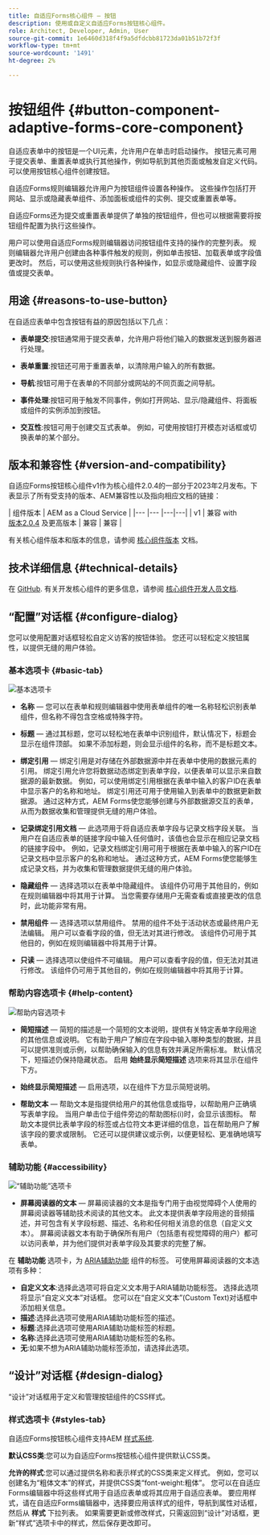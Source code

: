 ```yaml
---
title: 自适应Forms核心组件 — 按钮
description: 使用或自定义自适应Forms按钮核心组件。
role: Architect, Developer, Admin, User
source-git-commit: 1e6460d318f4f9a5dfdcbb81723da01b51b72f3f
workflow-type: tm+mt
source-wordcount: '1491'
ht-degree: 2%

---
```



# 按钮组件 {#button-component-adaptive-forms-core-component}

自适应表单中的按钮是一个UI元素，允许用户在单击时启动操作。 按钮元素可用于提交表单、重置表单或执行其他操作，例如导航到其他页面或触发自定义代码。 可以使用按钮核心组件创建按钮。

自适应Forms规则编辑器允许用户为按钮组件设置各种操作。 这些操作包括打开网站、显示或隐藏表单组件、添加面板或组件的实例、提交或重置表单等。

自适应Forms还为提交或重置表单提供了单独的按钮组件，但也可以根据需要将按钮组件配置为执行这些操作。

用户可以使用自适应Forms规则编辑器访问按钮组件支持的操作的完整列表。 规则编辑器允许用户创建由各种事件触发的规则，例如单击按钮、加载表单或字段值更改时。 然后，可以使用这些规则执行各种操作，如显示或隐藏组件、设置字段值或提交表单。

## 用途 {#reasons-to-use-button}

在自适应表单中包含按钮有益的原因包括以下几点：

* **表单提交**:按钮通常用于提交表单，允许用户将他们输入的数据发送到服务器进行处理。

* **表单重置**:按钮还可用于重置表单，以清除用户输入的所有数据。

* **导航**:按钮可用于在表单的不同部分或网站的不同页面之间导航。

* **事件处理**:按钮可用于触发不同事件，例如打开网站、显示/隐藏组件、将面板或组件的实例添加到按钮。

* **交互性**:按钮可用于创建交互式表单。 例如，可使用按钮打开模态对话框或切换表单的某个部分。

## 版本和兼容性 {#version-and-compatibility}

自适应Forms按钮核心组件v1作为核心组件2.0.4的一部分于2023年2月发布。下表显示了所有受支持的版本、AEM兼容性以及指向相应文档的链接：

| 组件版本 | AEM as a Cloud Service |
|--- |--- |---|---|
| v1 | 兼容 with<br>[版本2.0.4](/help/versions.md) 及更高版本 | 兼容 | 兼容 |

有关核心组件版本和版本的信息，请参阅 [核心组件版本](/help/versions.md) 文档。

<!-- ## Sample Component Output {#sample-component-output}

To experience the Accordion Component as well as see examples of its configuration options as well as HTML and JSON output, visit the [Component Library](https://adobe.com/go/aem_cmp_library_accordion). -->

## 技术详细信息 {#technical-details}

在 [GitHub](https://github.com/adobe/aem-core-forms-components/tree/master/ui.af.apps/src/main/content/jcr_root/apps/core/fd/components/form/button/v1/button). 有关开发核心组件的更多信息，请参阅 [核心组件开发人员文档](/help/developing/overview.md).

## “配置”对话框 {#configure-dialog}

您可以使用配置对话框轻松自定义访客的按钮体验。 您还可以轻松定义按钮属性，以提供无缝的用户体验。

### 基本选项卡 {#basic-tab}

![基本选项卡](/help/adaptive-forms/assets/button_basictab.png)

* **名称**  — 您可以在表单和规则编辑器中使用表单组件的唯一名称轻松识别表单组件，但名称不得包含空格或特殊字符。

* **标题**  — 通过其标题，您可以轻松地在表单中识别组件，默认情况下，标题会显示在组件顶部。 如果不添加标题，则会显示组件的名称，而不是标题文本。

* **绑定引用**  — 绑定引用是对存储在外部数据源中并在表单中使用的数据元素的引用。 绑定引用允许您将数据动态绑定到表单字段，以便表单可以显示来自数据源的最新数据。 例如，可以使用绑定引用根据在表单中输入的客户ID在表单中显示客户的名称和地址。 绑定引用还可用于使用输入到表单中的数据更新数据源。 通过这种方式，AEM Forms使您能够创建与外部数据源交互的表单，从而为数据收集和管理提供无缝的用户体验。

* **记录绑定引用文档**  — 此选项用于将自适应表单字段与记录文档字段关联。 当用户在自适应表单的链接字段中输入任何值时，该值也会显示在相应记录文档的链接字段中。 例如，记录文档绑定引用可用于根据在表单中输入的客户ID在记录文档中显示客户的名称和地址。 通过这种方式，AEM Forms使您能够生成记录文档，并为收集和管理数据提供无缝的用户体验。

* **隐藏组件**  — 选择选项以在表单中隐藏组件。 该组件仍可用于其他目的，例如在规则编辑器中将其用于计算。 当您需要存储用户无需查看或直接更改的信息时，此功能非常有用。
* **禁用组件**  — 选择选项以禁用组件。 禁用的组件不处于活动状态或最终用户无法编辑。 用户可以查看字段的值，但无法对其进行修改。 该组件仍可用于其他目的，例如在规则编辑器中将其用于计算。
* **只读**  — 选择选项以使组件不可编辑。 用户可以查看字段的值，但无法对其进行修改。 该组件仍可用于其他目的，例如在规则编辑器中将其用于计算。

### 帮助内容选项卡 {#help-content}

![帮助内容选项卡](/help/adaptive-forms/assets/button_helptab.png)

* **简短描述**  — 简短的描述是一个简短的文本说明，提供有关特定表单字段用途的其他信息或说明。 它有助于用户了解应在字段中输入哪种类型的数据，并且可以提供准则或示例，以帮助确保输入的信息有效并满足所需标准。 默认情况下，短描述仍保持隐藏状态。 启用 **始终显示简短描述** 选项来将其显示在组件下方。

* **始终显示简短描述**  — 启用选项，以在组件下方显示简短说明。

* **帮助文本**  — 帮助文本是指提供给用户的其他信息或指导，以帮助用户正确填写表单字段。 当用户单击位于组件旁边的帮助图标(i)时，会显示该图标。 帮助文本提供比表单字段的标签或占位符文本更详细的信息，旨在帮助用户了解该字段的要求或限制。 它还可以提供建议或示例，以便更轻松、更准确地填写表单。

### 辅助功能 {#accessibility}

![“辅助功能”选项卡](/help/adaptive-forms/assets/button_accessibilitytab.png)


* **屏幕阅读器的文本**  — 屏幕阅读器的文本是指专门用于由视觉障碍个人使用的屏幕阅读器等辅助技术阅读的其他文本。 此文本提供表单字段用途的音频描述，并可包含有关字段标题、描述、名称和任何相关消息的信息（自定义文本）。 屏幕阅读器文本有助于确保所有用户（包括患有视觉障碍的用户）都可以访问表单，并为他们提供对表单字段及其要求的完整了解。

在 **辅助功能** 选项卡，为 [ARIA辅助功能](https://www.w3.org/WAI/standards-guidelines/aria/) 组件的标签。 可使用屏幕阅读器的文本选项有多种：

* **自定义文本**:选择此选项可将自定义文本用于ARIA辅助功能标签。 选择此选项将显示“自定义文本”对话框。 您可以在“自定义文本”(Custom Text)对话框中添加相关信息。
* **描述**:选择此选项可使用ARIA辅助功能标签的描述。
* **标题**:选择此选项可使用ARIA辅助功能标签的标题。
* **名称**:选择此选项可使用ARIA辅助功能标签的名称。
* **无**:如果不想为ARIA辅助功能标签添加，请选择此选项。

## “设计”对话框 {#design-dialog}

“设计”对话框用于定义和管理按钮组件的CSS样式。

### 样式选项卡 {#styles-tab}

自适应Forms按钮核心组件支持AEM [样式系统](/help/get-started/authoring.md#component-styling).

**默认CSS类**:您可以为自适应Forms按钮核心组件提供默认CSS类。

**允许的样式**:您可以通过提供名称和表示样式的CSS类来定义样式。 例如，您可以创建名为“粗体文本”的样式，并提供CSS类“font-weight:粗体”。 您可以在自适应Forms编辑器中将这些样式用于自适应表单或将其应用于自适应表单。 要应用样式，请在自适应Forms编辑器中，选择要应用该样式的组件，导航到属性对话框，然后从 **样式** 下拉列表。 如果需要更新或修改样式，只需返回到“设计”对话框，更新“样式”选项卡中的样式，然后保存更改即可。

